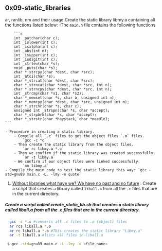 ## 0x09-static_libraries 



ar, ranlib, nm and their usage
Create the static library libmy.a containing all the functions listed below:
	-The `main.h` file contains the following functions

		```c
		int _putchar(char c);
		int _islower(int c);
		int _isalpha(int c);
		int _abs(int n);
		int _isupper(int c);
		int _isdigit(int c);
		int _strlen(char *s);
		void _puts(char *s);
		char *_strcpy(char *dest, char *src);
		int _atoi(char *s);
		char *_strcat(char *dest, char *src);
		char *_strncat(char *dest, char *src, int n);
		char *_strncpy(char *dest, char *src, int n);
		int _strcmp(char *s1, char *s2);
		char *_memset(char *s, char b, unsigned int n);
		char *_memcpy(char *dest, char *src, unsigned int n);
		char *_strchr(char *s, char c);
		unsigned int _strspn(char *s, char *accept);
		char *_strpbrk(char *s, char *accept);
		char *_strstr(char *haystack, char *needle);
	```

	- Procedure in creating a static library.
		- Compile all `.c` files to get the object files `.o` files.
			`gcc -c *c`
		- Then create the static library from the object files.
			`ar rc libmy.a *.o`
		- Then we confirm if the static library was created successfully.
			`ar -t libmy.a`
		- We confirm if our object files were linked successfully.
			`nm libmy.a`
	- Compile the main code to test the static library this way: `gcc -std=gnu89 main.c -L. -lmy -o quote`
1. [Without libraries what have we? We have no past and no future](./create_static_lib.sh) : Create a script that creates a library called `liball.a` from all the `.c` files that are in the current directory.


##### Create a script called create_static_lib.sh that creates a static library called liball.a from all the .c files that are in the current directory.
```sh
  gcc -c *.c #converts all .c files to .o (object) files
  ar rcs liball.a *.o
  ar rc liball.a *.o #This creates the static library "Libmy.a"
  ar -t liball.a #lists all files in liball.a
```
```sh
 $ gcc -std=gnu89 main.c -L -lmy -o <file_name>
```
